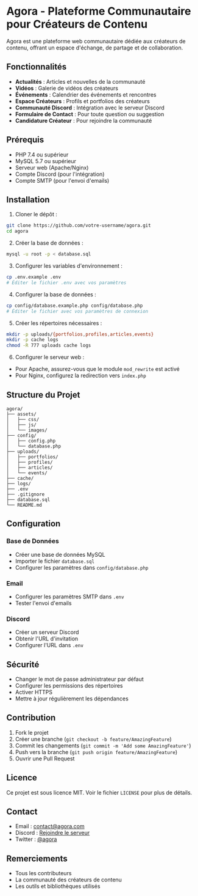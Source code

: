 # Agora - Plateforme Communautaire pour Créateurs de Contenu

Agora est une plateforme web communautaire dédiée aux créateurs de contenu, offrant un espace d'échange, de partage et de collaboration.

## Fonctionnalités

- **Actualités** : Articles et nouvelles de la communauté
- **Vidéos** : Galerie de vidéos des créateurs
- **Événements** : Calendrier des événements et rencontres
- **Espace Créateurs** : Profils et portfolios des créateurs
- **Communauté Discord** : Intégration avec le serveur Discord
- **Formulaire de Contact** : Pour toute question ou suggestion
- **Candidature Créateur** : Pour rejoindre la communauté

## Prérequis

- PHP 7.4 ou supérieur
- MySQL 5.7 ou supérieur
- Serveur web (Apache/Nginx)
- Compte Discord (pour l'intégration)
- Compte SMTP (pour l'envoi d'emails)

## Installation

1. Cloner le dépôt :
```bash
git clone https://github.com/votre-username/agora.git
cd agora
```

2. Créer la base de données :
```bash
mysql -u root -p < database.sql
```

3. Configurer les variables d'environnement :
```bash
cp .env.example .env
# Éditer le fichier .env avec vos paramètres
```

4. Configurer la base de données :
```bash
cp config/database.example.php config/database.php
# Éditer le fichier avec vos paramètres de connexion
```

5. Créer les répertoires nécessaires :
```bash
mkdir -p uploads/{portfolios,profiles,articles,events}
mkdir -p cache logs
chmod -R 777 uploads cache logs
```

6. Configurer le serveur web :
- Pour Apache, assurez-vous que le module `mod_rewrite` est activé
- Pour Nginx, configurez la redirection vers `index.php`

## Structure du Projet

```
agora/
├── assets/
│   ├── css/
│   ├── js/
│   └── images/
├── config/
│   ├── config.php
│   └── database.php
├── uploads/
│   ├── portfolios/
│   ├── profiles/
│   ├── articles/
│   └── events/
├── cache/
├── logs/
├── .env
├── .gitignore
├── database.sql
└── README.md
```

## Configuration

### Base de Données
- Créer une base de données MySQL
- Importer le fichier `database.sql`
- Configurer les paramètres dans `config/database.php`

### Email
- Configurer les paramètres SMTP dans `.env`
- Tester l'envoi d'emails

### Discord
- Créer un serveur Discord
- Obtenir l'URL d'invitation
- Configurer l'URL dans `.env`

## Sécurité

- Changer le mot de passe administrateur par défaut
- Configurer les permissions des répertoires
- Activer HTTPS
- Mettre à jour régulièrement les dépendances

## Contribution

1. Fork le projet
2. Créer une branche (`git checkout -b feature/AmazingFeature`)
3. Commit les changements (`git commit -m 'Add some AmazingFeature'`)
4. Push vers la branche (`git push origin feature/AmazingFeature`)
5. Ouvrir une Pull Request

## Licence

Ce projet est sous licence MIT. Voir le fichier `LICENSE` pour plus de détails.

## Contact

- Email : contact@agora.com
- Discord : [Rejoindre le serveur](https://discord.gg/your-invite-code)
- Twitter : [@agora](https://twitter.com/agora)

## Remerciements

- Tous les contributeurs
- La communauté des créateurs de contenu
- Les outils et bibliothèques utilisés 